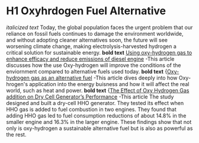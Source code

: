 # H1 Oxyhrdogen Fuel Alternative
*italicized text* Today, the global population faces the urgent problem that our reliance on fossil fuels continues to damage the environment worldwide, and without adopting cleaner alternatives soon, the future will see worsening climate change, making electrolysis-harvested hydrogen a critical solution for sustainable energy.
**bold text** [Using oxy-hydrogen gas to enhance efficacy and reduce emissions of diesel engine](https://www.sciencedirect.com/science/article/pii/S2090447923001065) -This article discusses how the use Oxy-hydrogen will improve the conditions of the enviornment compared to alternative fuels used today.
**bold text** {[Oxy-hydrogen gas as an alternative fuel](https://www.sciencedirect.com/science/article/abs/pii/S0360319921035497) -This article dives deeply into how Oxy-hrogen's application into the energy buisness and how it will affect the real world, such as heat and power.
**bold text** {[The Effect of Oxy Hydrogen Gas addition on Dry Cell Generator’s Performance](https://ieeexplore.ieee.org/abstract/document/9231745) -This article The study designed and built a dry-cell HHO generator. They tested its effect when HHO gas is added to fuel combustion in two engines. They found that adding HHO gas led to fuel consumption reductions of about 14.8% in the smaller engine and 16.3% in the larger engine. These findings show that not only is oxy-hydrogen a sustainable alternative fuel but is also as powerful as the rest.